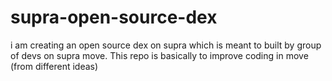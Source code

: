 # supra-open-source-dex
i am creating an open source dex on supra which is meant to built by group of devs on supra move. This repo is basically to improve coding in move (from different ideas)
